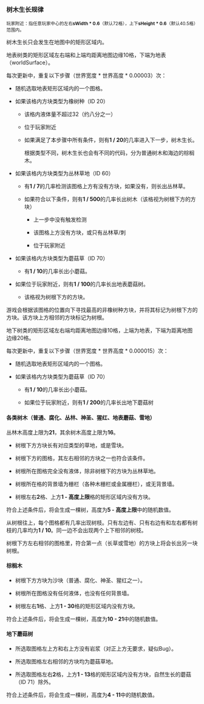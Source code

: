 ### 树木生长规律

<sup>玩家附近：指任意玩家中心的左右**sWidth * 0.6**（默认72格），上下**sHeight * 0.6**（默认40.5格）范围内。</sup>

树木生长只会发生在地图中的矩形区域内。

地表树类的矩形区域左右端和上端均距离地图边缘10格，下端为地表（worldSurface）。

每次更新中，重复以下步骤（世界宽度 * 世界高度 * 0.00003）次：

* 随机选取地表矩形区域内的一个图格。

* 如果该格内方块类型为橡树种（ID 20）
  
  * 该格内液体量不超过32（约八分之一）
  
  * 位于玩家附近

  * 如果满足了本步骤中所有条件，则有**1 / 20**的几率进入下一步，树木生长。

    根据类型不同，树木生长也会有不同的代码，分为普通树木和海边的棕榈木。

* 如果该格内方块类型为丛林草地（ID 60）

  * 有**1 / 7**的几率检测该图格上方有没有方块，如果没有，则长出丛林草。

  * 如果符合以下条件，则有**1 / 500**的几率长出树木（该格视为树根下方的方块）

    * 上一步中没有触发检测

    * 该图格上方没有方块，或只有丛林草/刺

    * 位于玩家附近

* 如果该格内方块类型为蘑菇草（ID 70）

  * 有**1 / 10**的几率长出小蘑菇。

* 如果位于玩家附近，则有**1 / 100**的几率长出地表蘑菇树。

    * 该格视为树根下方的方块。

游戏会根据该图格的位置向下寻找最高的非橡树种方块，并将其标记为树根下方的方块。该方块上方相邻的方块标记为树根。

地下树类的矩形区域左右端均距离地图边缘10格，上端为地表，下端为距离地图边缘20格。

每次更新中，重复以下步骤（世界宽度 * 世界高度 * 0.000015）次：

* 随机选取地表矩形区域内的一个图格。

* 如果该格内方块类型为蘑菇草（ID 70）
  
  * 有**1 / 10**的几率长出小蘑菇。
  
  * 如果位于玩家附近，则有**1 / 200**的几率长出地下蘑菇树


#### 各类树木（普通、腐化、丛林、神圣、猩红、地表蘑菇、雪地）

丛林木高度上限为**21**，其余树木高度上限为**16**。

* 树根下方方块长有对应类型的草地，或是雪块。

* 树根下方的图格，其左右相邻的方块之一也符合该条件。

* 树根所在图格完全没有液体，除非树根下的方块为丛林草地。

* 树根所在格的背景墙为栅栏（各种木栅栏或金属栅栏），或无背景墙。

* 树根左右**2**格、上方**1 - 高度上限**格的矩形区域内没有方块。

符合上述条件后，将会生成一棵树，高度为**5 - 高度上限**中的随机数值。

从树根往上，每个图格都有几率出现树枝。只有左边有、只有右边有和左右都有树枝的几率均为**1 / 10**。同一边不会出现两个上下相邻的树枝。

树根下方左右相邻的图格里，符合第一点（长草或雪地）的方块上将会长出另一块树根。

#### 棕榈木

* 树根下方方块为沙块（普通、腐化、神圣、猩红之一）。

* 树根所在图格没有任何液体，也没有任何背景墙。

* 树根左右**1**格、上方**1 - 30**格的矩形区域内没有方块。

符合上述条件后，将会生成一棵树，高度为**10 - 21**中的随机数值。

#### 地下蘑菇树

* 所选取图格左上方和右上方没有岩浆（对正上方无要求，疑似Bug）。

* 所选取图格左右相邻的方块均为蘑菇草地。

* 所选取图格左右**2**格，上方**1 - 13**格的矩形区域内没有方块，自然生长的蘑菇（ID 71）除外。

符合上述条件后，将会生成一棵树，高度为**4 - 11**中的随机数值。